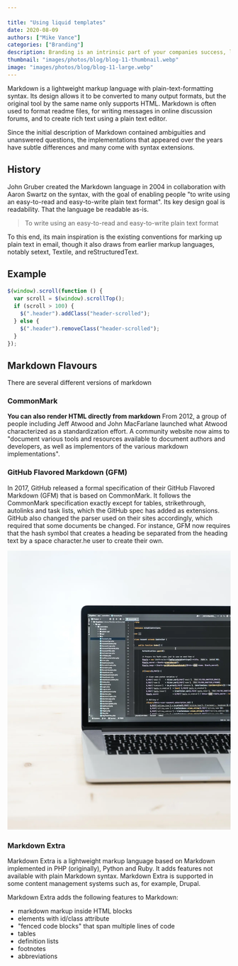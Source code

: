 ```yaml
---

title: "Using liquid templates"
date: 2020-08-09
authors: ["Mike Vance"]
categories: ["Branding"]
description: Branding is an intrinsic part of your companies success, learn why your brand matters.
thumbnail: "images/photos/blog/blog-11-thumbnail.webp"
image: "images/photos/blog/blog-11-large.webp"
---
```


Markdown is a lightweight markup language with plain-text-formatting syntax. Its design allows it to be converted to many output formats, but the original tool by the same name only supports HTML. Markdown is often used to format readme files, for writing messages in online discussion forums, and to create rich text using a plain text editor.

Since the initial description of Markdown contained ambiguities and unanswered questions, the implementations that appeared over the years have subtle differences and many come with syntax extensions.

## History

John Gruber created the Markdown language in 2004 in collaboration with Aaron Swartz on the syntax, with the goal of enabling people "to write using an easy-to-read and easy-to-write plain text format". Its key design goal is readability. That the language be readable as-is.

> To write using an easy-to-read and easy-to-write plain text format

To this end, its main inspiration is the existing conventions for marking up plain text in email, though it also draws from earlier markup languages, notably setext, Textile, and reStructuredText.

## Example

```js
$(window).scroll(function () {
  var scroll = $(window).scrollTop();
  if (scroll > 100) {
    $(".header").addClass("header-scrolled");
  } else {
    $(".header").removeClass("header-scrolled");
  }
});
```

## Markdown Flavours

There are several different versions of markdown

### CommonMark

<strong>You can also render HTML directly from markdown</strong>
From 2012, a group of people including Jeff Atwood and John MacFarlane launched what Atwood characterized as a standardization effort. A community website now aims to "document various tools and resources available to document authors and developers, as well as implementors of the various markdown implementations".

### GitHub Flavored Markdown (GFM)

In 2017, GitHub released a formal specification of their GitHub Flavored Markdown (GFM) that is based on CommonMark. It follows the CommonMark specification exactly except for tables, strikethrough, autolinks and task lists, which the GitHub spec has added as extensions. GitHub also changed the parser used on their sites accordingly, which required that some documents be changed. For instance, GFM now requires that the hash symbol that creates a heading be separated from the heading text by a space character.he user to create their own.

![écrivez sans crainte](/images/photos/content/content-1.webp)

### Markdown Extra

Markdown Extra is a lightweight markup language based on Markdown implemented in PHP (originally), Python and Ruby. It adds features not available with plain Markdown syntax. Markdown Extra is supported in some content management systems such as, for example, Drupal.

Markdown Extra adds the following features to Markdown:

- markdown markup inside HTML blocks
- elements with id/class attribute
- "fenced code blocks" that span multiple lines of code
- tables
- definition lists
- footnotes
- abbreviations
